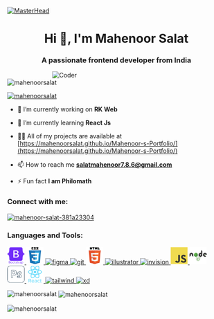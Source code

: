 [![MasterHead](https://encrypted-tbn0.gstatic.com/images?q=tbn:ANd9GcSY-_ahoSJuID4bpm2JfVY5910XBUwn0FSulA&s)](https://mahenoorsalat.io)
<h1 align="center">Hi 👋, I'm Mahenoor Salat</h1>
<h3 align="center">A passionate frontend developer from India</h3>
<img align="right" alt="Coder" width="400" src"https://encrypted-tbn0.gstatic.com/images?q=tbn:ANd9GcSfFWbVbxxZ8wcE-dVRlu5uxmpxMPfFI-0O3g&s">

<p align="left"> <img src="https://komarev.com/ghpvc/?username=mahenoorsalat&label=Profile%20views&color=0e75b6&style=flat" alt="mahenoorsalat" /> </p>

<p align="left"> <a href="https://github.com/ryo-ma/github-profile-trophy"><img src="https://github-profile-trophy.vercel.app/?username=mahenoorsalat" alt="mahenoorsalat" /></a> </p>

- 🔭 I’m currently working on **RK Web**

- 🌱 I’m currently learning **React Js**

- 👨‍💻 All of my projects are available at [https://mahenoorsalat.github.io/Mahenoor-s-Portfolio/](https://mahenoorsalat.github.io/Mahenoor-s-Portfolio/)

- 📫 How to reach me **salatmahenoor7.8.6@gmail.com**

- ⚡ Fun fact **I am Philomath**

<h3 align="left">Connect with me:</h3>
<p align="left">
<a href="https://linkedin.com/in/mahenoor-salat-381a23304" target="blank"><img align="center" src="https://raw.githubusercontent.com/rahuldkjain/github-profile-readme-generator/master/src/images/icons/Social/linked-in-alt.svg" alt="mahenoor-salat-381a23304" height="30" width="40" /></a>
</p>

<h3 align="left">Languages and Tools:</h3>
<p align="left"> <a href="https://getbootstrap.com" target="_blank" rel="noreferrer"> <img src="https://raw.githubusercontent.com/devicons/devicon/master/icons/bootstrap/bootstrap-plain-wordmark.svg" alt="bootstrap" width="40" height="40"/> </a> <a href="https://www.w3schools.com/css/" target="_blank" rel="noreferrer"> <img src="https://raw.githubusercontent.com/devicons/devicon/master/icons/css3/css3-original-wordmark.svg" alt="css3" width="40" height="40"/> </a> <a href="https://www.figma.com/" target="_blank" rel="noreferrer"> <img src="https://www.vectorlogo.zone/logos/figma/figma-icon.svg" alt="figma" width="40" height="40"/> </a> <a href="https://git-scm.com/" target="_blank" rel="noreferrer"> <img src="https://www.vectorlogo.zone/logos/git-scm/git-scm-icon.svg" alt="git" width="40" height="40"/> </a> <a href="https://www.w3.org/html/" target="_blank" rel="noreferrer"> <img src="https://raw.githubusercontent.com/devicons/devicon/master/icons/html5/html5-original-wordmark.svg" alt="html5" width="40" height="40"/> </a> <a href="https://www.adobe.com/in/products/illustrator.html" target="_blank" rel="noreferrer"> <img src="https://www.vectorlogo.zone/logos/adobe_illustrator/adobe_illustrator-icon.svg" alt="illustrator" width="40" height="40"/> </a> <a href="https://www.invisionapp.com/" target="_blank" rel="noreferrer"> <img src="https://www.vectorlogo.zone/logos/invisionapp/invisionapp-icon.svg" alt="invision" width="40" height="40"/> </a> <a href="https://developer.mozilla.org/en-US/docs/Web/JavaScript" target="_blank" rel="noreferrer"> <img src="https://raw.githubusercontent.com/devicons/devicon/master/icons/javascript/javascript-original.svg" alt="javascript" width="40" height="40"/> </a> <a href="https://nodejs.org" target="_blank" rel="noreferrer"> <img src="https://raw.githubusercontent.com/devicons/devicon/master/icons/nodejs/nodejs-original-wordmark.svg" alt="nodejs" width="40" height="40"/> </a> <a href="https://www.photoshop.com/en" target="_blank" rel="noreferrer"> <img src="https://raw.githubusercontent.com/devicons/devicon/master/icons/photoshop/photoshop-line.svg" alt="photoshop" width="40" height="40"/> </a> <a href="https://reactjs.org/" target="_blank" rel="noreferrer"> <img src="https://raw.githubusercontent.com/devicons/devicon/master/icons/react/react-original-wordmark.svg" alt="react" width="40" height="40"/> </a> <a href="https://tailwindcss.com/" target="_blank" rel="noreferrer"> <img src="https://www.vectorlogo.zone/logos/tailwindcss/tailwindcss-icon.svg" alt="tailwind" width="40" height="40"/> </a> <a href="https://www.adobe.com/products/xd.html" target="_blank" rel="noreferrer"> <img src="https://cdn.worldvectorlogo.com/logos/adobe-xd.svg" alt="xd" width="40" height="40"/> </a> </p>

<p><img align="left" src="https://github-readme-stats.vercel.app/api/top-langs?username=mahenoorsalat&show_icons=true&locale=en&layout=compact" alt="mahenoorsalat" /></p>

<p>&nbsp;<img align="center" src="https://github-readme-stats.vercel.app/api?username=mahenoorsalat&show_icons=true&locale=en" alt="mahenoorsalat" /></p>

<p><img align="center" src="https://github-readme-streak-stats.herokuapp.com/?user=mahenoorsalat&" alt="mahenoorsalat" /></p>
